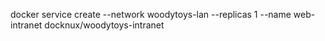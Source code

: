 docker service create --network woodytoys-lan --replicas 1 --name web-intranet docknux/woodytoys-intranet
